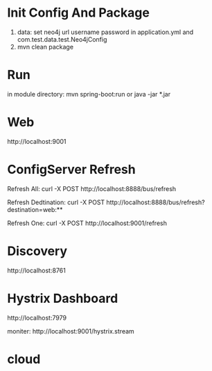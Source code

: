 # Init Config And Package
1. data: set neo4j url username password in application.yml and com.test.data.test.Neo4jConfig
2. mvn clean package

# Run
in module directory:
mvn spring-boot:run
or java -jar  *.jar

# Web
http://localhost:9001

# ConfigServer Refresh
Refresh All:
curl -X POST http://localhost:8888/bus/refresh

Refresh Dedtination:
curl -X POST http://localhost:8888/bus/refresh?destination=web:**

Refresh One:
curl -X POST http://localhost:9001/refresh

# Discovery
http://localhost:8761

# Hystrix Dashboard
http://localhost:7979

moniter:
http://localhost:9001/hystrix.stream
# cloud

